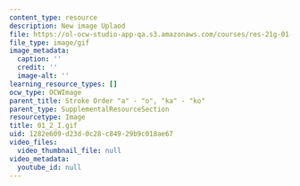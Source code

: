 ```yaml
---
content_type: resource
description: New image Uplaod
file: https://ol-ocw-studio-app-qa.s3.amazonaws.com/courses/res-21g-01-kana-spring-2010/1282e609d23d0c28c84929b9c018ae67_01_2_I.gif
file_type: image/gif
image_metadata:
  caption: ''
  credit: ''
  image-alt: ''
learning_resource_types: []
ocw_type: OCWImage
parent_title: Stroke Order "a" - "o", "ka" - "ko"
parent_type: SupplementalResourceSection
resourcetype: Image
title: 01_2_I.gif
uid: 1282e609-d23d-0c28-c849-29b9c018ae67
video_files:
  video_thumbnail_file: null
video_metadata:
  youtube_id: null
---
```

